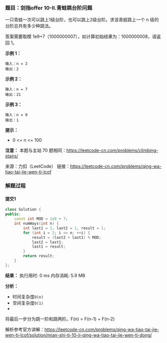 ### 题目：剑指offer 10-II.青蛙跳台阶问题
一只青蛙一次可以跳上1级台阶，也可以跳上2级台阶。求该青蛙跳上一个 n 级的台阶总共有多少种跳法。

答案需要取模 1e9+7（1000000007），如计算初始结果为：1000000008，请返回 1。

**示例 1：**
```
输入：n = 2
输出：2
```
**示例 2：**
```
输入：n = 7
输出：21
```
**示例 3：**
```
输入：n = 0
输出：1
```
**提示：**
- 0 <= n <= 100

**注意：** 本题与主站 70 题相同：https://leetcode-cn.com/problems/climbing-stairs/

来源：力扣（LeetCode）
链接：https://leetcode-cn.com/problems/qing-wa-tiao-tai-jie-wen-ti-lcof


### 解题过程
#### 提交1
```C++
class Solution {
public:
    const int MOD = 1e9 + 7;
    int numWays(int n) {
        int last1 = 1, last2 = 1, result = 1;
        for (int i = 2; i <= n; ++i) {
            result = (last2 + last1) % MOD;
            last2 = last1;
            last1 = result;
        }
        return result;
    }
};
```
**结果：** 执行用时: 0 ms          内存消耗: 5.9 MB

**分析：**
- 时间复杂度`O(n)`
- 空间复杂度`O(1)`
- 
将最后一步分为跳一阶和跳两阶。F(n) = F(n-1) + F(n-2)

解析参考官方讲解：https://leetcode-cn.com/problems/qing-wa-tiao-tai-jie-wen-ti-lcof/solution/mian-shi-ti-10-ii-qing-wa-tiao-tai-jie-wen-ti-dong/
